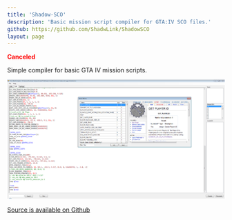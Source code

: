 ```yaml
---
title: 'Shadow-SCO'
description: 'Basic mission script compiler for GTA:IV SCO files.'
github: https://github.com/ShadwLink/ShadowSCO
layout: page
---
```


<span style="color: #ff0000;">**Canceled**</span>

Simple compiler for basic GTA IV mission scripts.

[![Shadow-SCO screenshot](/assets/images/shadow-sco/sco.png)](/assets/images/shadow-sco/sco.png)

[Source is available on Github](https://github.com/ShadwLink/ShadowSCO)
